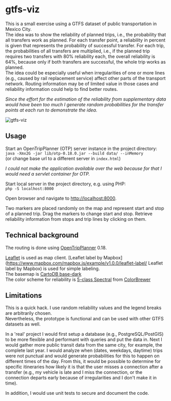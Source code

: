 # gtfs-viz
This is a small exercise using a GTFS dataset of public transportation in Mexico City.  
The idea was to show the reliability of planned trips, i.e., the probability that all transfers work as planned. For each transfer point, a reliability in percent is given that represents the probability of successful transfer. For each trip, the probabilities of all transfers are multiplied, i.e., if the planned trip requires two transfers with 80% reliability each, the overall reliability is 64%, because only if both transfers are successful, the whole trip works as planned.  
The idea could be especially useful when irregularities of one or more lines (e.g., caused by rail replacement service) affect other parts of the transport network. Routing information may be of limited value in those cases and reliability information could help to find better routes. 
 
*Since the effort for the estimation of the reliability from supplementary data would have been too much I generate random probabilities for the transfer points at each run to demonstrate the idea.*

![gtfs-viz](http://kinkeldey.com/ally/gtfs-viz.png)

## Usage
Start an OpenTripPlanner (OTP) server instance in the project directory:  
`java -Xmx2G -jar lib/otp-0.18.0.jar --build data/ --inMemory`  
(or change base url to a different server in `index.html`)

*I could not make the application available over the web because for that I would need a servlet container for OTP.*

Start local server in the project directory, e.g. using PHP:  
`php -S localhost:8000`  

Open browser and navigate to [http://localhost:8000](http://localhost:8000 "http://localhost:8000").

Two markers are placed randomly on the map and represent start and stop of a planned trip. Drag the markers to change start and stop. Retrieve reliability information from stops and trip lines by clicking on them.

## Technical background
The routing is done using [OpenTripPlanner](http://opentripplanner.org "OpenTripPlanner") 0.18.

[Leaflet](http://http://leafletjs.com "Leaflet") is used as map client.
[Leaflet label by Mapbox](https://www.mapbox.com/mapbox.js/example/v1.0.0/leaflet-label/ Leaflet label by Mapbox) is used for simple labeling.  
The basemap is [CartoDB base-dark](https://github.com/CartoDB/cartodb/wiki/BaseMaps-available "CartoDB base-dark")  
The color scheme for reliability is [5-class Spectral](http://colorbrewer2.org/?type=diverging&scheme=Spectral&n=5 "5-class Spectral") from [ColorBrewer](http://colorbrewer2.org "ColorBrewer")
	
## Limitations
This is a quick hack. I use random reliability values and the legend breaks are arbitrarily chosen.  
Nevertheless, the prototype is functional and can be used with other GTFS datasets as well.

In a 'real' project I would first setup a database (e.g., PostgreSQL/PostGIS) to be more flexible and performant with queries and put the data in. Next I would gather more public transit data from the same city, for example, the complete last year. I would analyze when (dates, weekdays, daytime) trips were not punctual and would generate probabilities for this to happen on different times of the day. From this, it would be possible to determine for specific itineraries how likely it is that the user misses a connection after a transfer (e.g., my vehicle is late and I miss the connection, or the connection departs early because of irregularities and I don't make it in time).  

In addition, I would use unit tests to secure and document the code.
